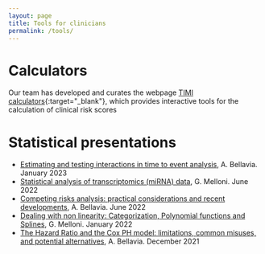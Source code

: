 ```yaml
---
layout: page
title: Tools for clinicians
permalink: /tools/
---
```


# Calculators

Our team has developed and curates the webpage [TIMI calculators](https://timibiostat.shinyapps.io/calculators/){:target="_blank"}, which provides interactive tools for the calculation of clinical risk scores 

# Statistical presentations

* <a href="https://timibiostat.github.io/docs/2023_01_19_interaction_final.pdf" target="_blank">Estimating and testing interactions in time to event analysis</a>, A. Bellavia. January 2023
* <a href="https://timibiostat.github.io/docs/2022_10_27_transcriptomics_analysis.pdf" target="_blank">Statistical analysis of transcriptomics (miRNA) data</a>, G. Melloni. June 2022
* <a href="https://timibiostat.github.io/docs/2022_06_23_competingrisks.pdf" target="_blank">Competing risks analysis: practical considerations and recent developments</a>, A. Bellavia. June 2022
* <a href="https://timibiostat.github.io/docs/2022_01_20_splines_Melloni.pdf" target="_blank">Dealing with non
linearity: Categorization, Polynomial functions and Splines</a>, G. Melloni. January 2022
* <a href="https://timibiostat.github.io/docs/2021_12_14_Cox_limitations.pdf" target="_blank">The Hazard Ratio and the Cox PH model: limitations, common misuses, and potential alternatives</a>, A. Bellavia. December 2021